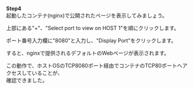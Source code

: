 **Step4**  
起動したコンテナ(nginx)で公開されたページを表示してみましょう。  

上部にある"+"、"Select port to view on HOST 1"を順にクリックします。    

ポート番号入力欄に"8080"と入力し、"Display Port"をクリックします。  

すると、nginxで提供されるデフォルトのWebページが表示されます。  

この動作で、ホストOSのTCP8080ポート経由でコンテナのTCP80ポートへアクセスしていることが、  
確認できました。  
